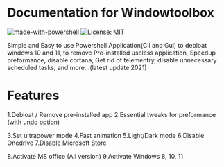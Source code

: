 # Documentation for Windowtoolbox

[![made-with-powershell](https://img.shields.io/badge/PowerShell-1f425f?logo=Powershell)](https://microsoft.com/PowerShell)
[![License: MIT](https://img.shields.io/badge/License-MIT-yellow.svg)](https://opensource.org/licenses/MIT)


Simple and Easy to use Powershell Application(Cli and Gui) to debloat windows 10 and 11, to remove Pre-installed useless application, Speedup preformance, disable cortana, Get rid of telementry, disable unnecessary scheduled tasks, and more...(latest update 2021)


# Features

1.Debloat / Remove pre-installed app
2.Essential tweaks for preformance (with undo option)

3.Set ultrapower mode
4.Fast animation
5.Light/Dark mode
6.Disable Onedrive
7.Disable Microsoft Store

8.Activate MS office (All version)
9.Activate Windows 8, 10, 11



